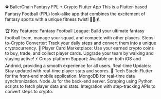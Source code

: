 ⚽ BallerChain Fantasy FPL + Crypto Flutter App
This is a Flutter-based Fantasy Football (FPL) look-alike app that combines the excitement of fantasy sports with a unique fitness twist! 🏃‍♂️💰

🏆 Key Features:
Fantasy Football League: Build your ultimate fantasy football team, manage your squad, and compete with other players.
Steps-to-Crypto Converter: Track your daily steps and convert them into a unique cryptocurrency. 💸
Player Card Marketplace: Use your earned crypto coins to buy, trade, and collect player cards. Upgrade your team by walking and staying active! ⚡
Cross-platform Support: Available on both iOS and Android, providing a smooth experience for all users.
Real-time Updates: Stay updated with real-time player stats and scores.
🚀 Tech Stack:
Flutter for the front-end mobile application.
MongoDB for real-time data synchronization.
Node.Js for the back-end server.
Scraping using Python scripts to fetch player data and stats.
Integration with step-tracking APIs to convert steps to crypto.
